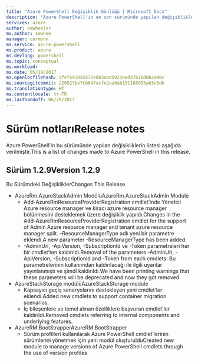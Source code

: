 ```yaml
---
title: "Azure PowerShell Değişiklik Günlüğü | Microsoft Docs"
description: "Azure PowerShell'in en son sürümünde yapılan değişikliklerin geçmişi aşağıda verilmiştir."
services: azure
author: sdwheeler
ms.author: sewhee
manager: carmonm
ms.service: azure-powershell
ms.product: azure
ms.devlang: powershell
ms.topic: conceptual
ms.workload: 
ms.date: 05/18/2017
ms.openlocfilehash: 5fe7591855577e083aad5923aed37b18d0b2a40c
ms.sourcegitcommit: 226527be7cb647acfe2ea9ab151185053ab3c6db
ms.translationtype: HT
ms.contentlocale: tr-TR
ms.lasthandoff: 06/29/2017
---
```

# <span data-ttu-id="d841e-103">Sürüm notları</span><span class="sxs-lookup"><span data-stu-id="d841e-103">Release notes</span></span>
<a id="release-notes" class="xliff"></a>

<span data-ttu-id="d841e-104">Azure PowerShell'in bu sürümünde yapılan değişikliklerin listesi aşağıda verilmiştir.</span><span class="sxs-lookup"><span data-stu-id="d841e-104">This is a list of changes made to Azure PowerShell in this release.</span></span>

## <span data-ttu-id="d841e-105">Sürüm 1.2.9</span><span class="sxs-lookup"><span data-stu-id="d841e-105">Version 1.2.9</span></span>
<a id="version-129" class="xliff"></a>

<span data-ttu-id="d841e-106">Bu Sürümdeki Değişiklikler</span><span class="sxs-lookup"><span data-stu-id="d841e-106">Changes This Release</span></span>

* <span data-ttu-id="d841e-107">AzureRm.AzureStackAdmin Modülü</span><span class="sxs-lookup"><span data-stu-id="d841e-107">AzureRm.AzureStackAdmin Module</span></span>
    + <span data-ttu-id="d841e-108">Add-AzureRmResourceProviderRegistration cmdlet’inde Yönetici Azure resource manager ve kiracı azure resource manager bölünmesini desteklemek üzere değişiklik yapıldı.</span><span class="sxs-lookup"><span data-stu-id="d841e-108">Changes in the Add-AzureRmResourceProviderRegistration cmdlet for the support of Admin Azure resource manager and tenant azure resource manager split.</span></span> <span data-ttu-id="d841e-109">-ResourceManagerType adlı yeni bir parametre eklendi.</span><span class="sxs-lookup"><span data-stu-id="d841e-109">A new parameter -ResourceManagerType has been added.</span></span>
    + <span data-ttu-id="d841e-110">-AdminUri, -ApiVersion, -SubscriptionId ve -Token parametreleri her bir cmdlet’ten kaldırıldı.</span><span class="sxs-lookup"><span data-stu-id="d841e-110">Removal of the parameters -AdminUri, -ApiVersion, -SubscriptionId and -Token from each cmdlets.</span></span> <span data-ttu-id="d841e-111">Bu parametrelerinin kullanımdan kaldırılacağı ile ilgili uyarılar yayınlanmıştı ve şimdi kaldırıldı.</span><span class="sxs-lookup"><span data-stu-id="d841e-111">We have been printing warnings that these parameters will be deprecated and now they got removed.</span></span>
* <span data-ttu-id="d841e-112">AzureStackStorage modülü</span><span class="sxs-lookup"><span data-stu-id="d841e-112">AzureStackStorage module</span></span>
    + <span data-ttu-id="d841e-113">Kapsayıcı geçiş senaryolarını destekleyen yeni cmdlet’ler eklendi.</span><span class="sxs-lookup"><span data-stu-id="d841e-113">Added new cmdlets to support container migration scenarios.</span></span>
    + <span data-ttu-id="d841e-114">İç bileşenlere ve temel alınan özelliklere başvuran cmdlet'ler kaldırıldı.</span><span class="sxs-lookup"><span data-stu-id="d841e-114">Removed cmdlets referring to internal components and underlying features.</span></span>
* <span data-ttu-id="d841e-115">AzureRM.BootStrapper</span><span class="sxs-lookup"><span data-stu-id="d841e-115">AzureRM.BootStrapper</span></span>
    + <span data-ttu-id="d841e-116">Sürüm profilleri kullanılarak Azure PowerShell cmdlet’lerinin sürümlerini yönetmek için yeni modül oluşturuldu</span><span class="sxs-lookup"><span data-stu-id="d841e-116">Created new module to manage versions of Azure PowerShell cmdlets through the use of version profiles</span></span>